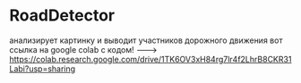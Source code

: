 # RoadDetector
анализирует картинку и выводит участников дорожного движения
вот ссылка на google colab с кодом! ---> https://colab.research.google.com/drive/1TK6OV3xH84rg7lr4f2LhrB8CKR31Labi?usp=sharing
